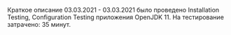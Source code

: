 Краткое описание
03.03.2021 - 03.03.2021 было проведено Installation Testing, Configuration Testing приложения OpenJDK 11.
На тестирование затрачено: 35 минут.
